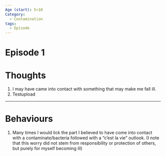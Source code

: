 ```yaml
---
Age (start): 5<10
Category:
  - Contamination
tags:
  - Episode
---
```

# Episode 1
# Thoughts

1. I may have came into contact with something that may make me fall ill.
2. Testupload
---
# Behaviours
1. Many times I would lick the part I believed to have come into contact with a contaminate/bacteria followed with a “c’est la vie” outlook. (I note that this worry did not stem from responsibility or protection of others, but purely for myself becoming ill)